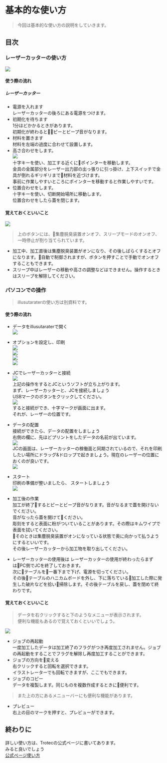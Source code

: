 # 基本的な使い方

> 今回は基本的な使い方の説明をしていきます。  

## 目次

### レーザーカッターの使い方  
![](image/lesercutter.jpg)  

#### 使う際の流れ  

##### レーザーカッター  
- 電源を入れます  
レーザーカッターの後ろにある電源をつけます。  
- 初期化を待ちます  
1分ほどかかるときがあります。  
初期化が終わるとピーとビープ音がなります。  
- 材料を置きます  
材料を左端の過度に合わせて設置します。
- 高さ合わせをします。  
![](image/kanagu.jpg)  
十字キーを使い、加工する近くにポインターを移動します。  
金具の金属部分をレーザー出力部の出っ張りに引っ掛け、上下スイッチで金具が倒れるギリギリまで材料を近づけます。  
事前に作業しやすいところにポインターを移動すると作業しやすいです。  
- 位置合わせをします。  
十字キーを使い、切断開始場所に移動します。  
位置合わせをしたら蓋を閉じます。  
#### 覚えておくといいこと  
![](image/button.jpg)  
> 上のボタンには、集塵脱臭装置オンオフ、スリープモードのオンオフ、一時停止が割り当てられています。
- 加工中、加工直後は集塵脱臭装置がオンになり、その後しばらくするとオフになります。自動で制御されますが、ボタンを押すことで手動でオンオフすることもできます。
- スリープ中はレーザーの移動や高さの調整などはできません。操作するときはスリープを解除してください。

### パソコンでの操作  
> illusutaraterの使い方は別資料です。  

#### 使う際の流れ  
- データをillusutaraterで開く  
    ![](image/mdf-1.jpg)  
- オプションを設定し、印刷  
    ![](image/mdf-7.jpg)  
    ![](image/mdf-8.jpg)  
    ![](image/mdf-9.jpg)  
    ![](image/printsetting.png)  

- JCでレーザーカッターと接続  
    ![](image/mdf-2.jpg)  
    上記の操作をするとJCというソフトが立ち上がります。  
    まず、レーザーカッターと、JCを接続しましょう  
    USBマークのボタンをクリックしてください。  
    ![](image/mdf-6.jpg)   
    すると接続ができ、十字マークが画面に出ます。  
    それが、レーザーの位置です。  

- データの配置  
    接続ができたら、データの配置をしましょう  
    右側の欄に、先ほどプリントをしたデータの名前が出ています。  
    ![](image/mdf-4.jpg)  
    JCの画面は、レーザーカッターの稼働面と同期されているので、それを印刷したい場所にドラッグ&ドロップで起きましょう。現在のレーザーの位置におくのが良いです。  
    ![](image/mdf-5.jpg)  

- スタート  
    印刷の準備が整いましたら、 スタートしましょう  
    ![](image/mdf-15.jpg)  

- 加工後の作業  
    加工が終了するとピーとビープ音がなります。音がなるまで蓋を開けないでください。  
    音がなったら蓋を開けてください。  
    彫刻をすると表面に粉がついていることがあります。その際はキムワイプで表面を拭いてください。  
    そのときは集塵脱臭装置がオンになっている状態で奥に向かって払うようにするといいです。  
    その後レーザーカッターから加工物を取り出してください。  

- レーザーカッターの使用後は
    レーザーカッターの使用が終わったらまずはPC側でJCを終了しておきます。  
    次にテーブルを一番下まで下げ、電源を切ってください。  
    その後テーブルのハニカムボードを外し、下に落ちている加工した際に発生した破片などを拾い掃除します。その後テーブルを戻し、蓋を閉めて終わりです。

#### 覚えておくといいこと  
> データを右クリックすると下のようなメニューが表示されます。  
> 便利な機能もあるので覚えておくといいでしょう。

![](image/rightclickmenu.png)

- ジョブの再起動  
    一度加工したデータは加工終了のフラグがつき再度加工されません。ジョブの再起動をすることでフラグを解除し再度加工することができます。
- ジョブの方向を変える  
    右クリックすると回転を選択できます。  
    イラストレーターでも回転できますが、ここでもできます。  
- ジョブのコピー  
    データを複製します。同じものを複数作成するときに便利です。

> また上の方にあるメニューバーにも便利な機能があります。
- プレビュー  
    右上の目のマークを押すと、プレビューができます。  

## 終わりに
詳しい使い方は、Trotecの公式ページに書いてあります。   
みると良いでしょう   
[公式ページ使い方](https://www.troteclaser.com/ja/knowledge/tips-for-laser-users/laser-from-adobe-illustrator/)  
